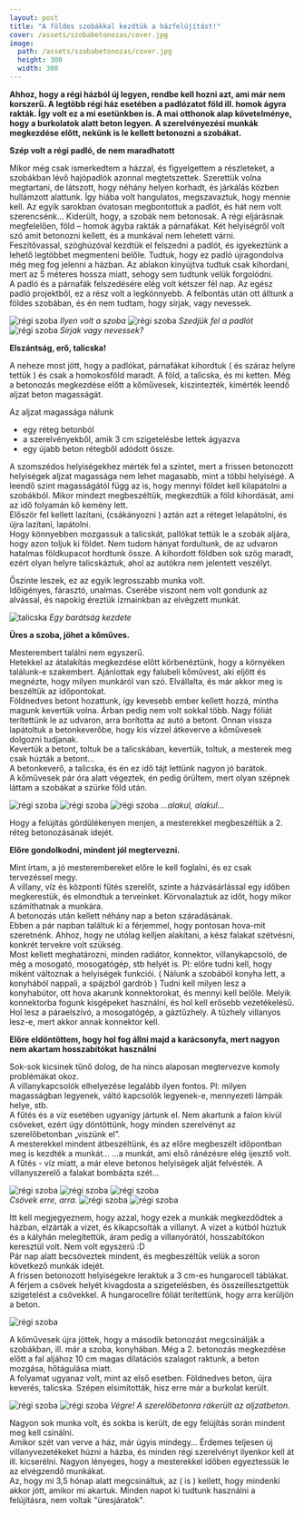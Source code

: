 ```yaml
---
layout: post
title: "A földes szobákkal kezdtük a házfelújítást!"
cover: /assets/szobabetonozas/cover.jpg
image:
  path: /assets/szobabetonozas/cover.jpg
  height: 300
  width: 300
---
```



**Ahhoz, hogy a régi házból új legyen, rendbe kell hozni azt, ami már nem korszerű. A legtöbb régi ház esetében a padlózatot föld ill. homok ágyra rakták. Így volt ez a mi esetünkben is. A mai otthonok alap követelménye, hogy a burkolatok alatt beton legyen. A szerelvényezési munkák megkezdése előtt, nekünk is le kellett betonozni a szobákat.**

**Szép volt a régi padló, de nem maradhatott**  

Mikor még csak ismerkedtem a házzal, és figyelgettem a részleteket, a szobákban lévő hajópadlók azonnal megtetszettek. Szerettük volna megtartani, de látszott, hogy néhány helyen korhadt, és járkálás közben hullámzott alattunk. Így hiába volt hangulatos, megszavaztuk, hogy mennie kell. Az egyik sarokban óvatosan megbontottuk a padlót, és hát nem volt szerencsénk… Kiderült, hogy, a szobák nem betonosak. A régi eljárásnak megfelelően, föld – homok ágyba rakták a párnafákat. Két helyiségről volt szó amit betonozni kellett, és a munkával nem lehetett várni.  
Feszítővassal, szöghúzóval kezdtük el felszedni a padlót, és igyekeztünk a lehető legtöbbet megmenteni belőle. Tudtuk, hogy ez padló újragondolva még meg fog jelenni a házban. Az ablakon kinyújtva tudtuk csak kihordani, mert az 5 méteres hossza miatt, sehogy sem tudtunk velük forgolódni.  
A padló és a párnafák felszedésére elég volt kétszer fél nap. Az egész padló projektből, ez a rész volt a legkönnyebb. 
A felbontás után ott álltunk a földes szobában, és én nem tudtam, hogy sírjak, vagy nevessek. 

![régi szoba](/assets/szobabetonozas/1.jpg) 
_Ilyen volt a szoba_
![régi szoba](/assets/szobabetonozas/2.jpg)
_Szedjük fel a padlót_
![régi szoba](/assets/szobabetonozas/3.jpg)
_Sírjak vagy nevessek?_





**Elszántság, erő, talicska!**

A neheze most jött, hogy a padlókat, párnafákat kihordtuk ( és száraz helyre tettük ) és csak a homokosföld maradt.
A föld, a talicska, és mi ketten.
Még a betonozás megkezdése előtt a kőművesek, kiszintezték, kimérték leendő aljzat beton magasságát. 

Az aljzat magassága nálunk

*	egy réteg betonból
* a szerelvényekből, amik 3 cm szigetelésbe lettek ágyazva
*	egy újabb beton rétegből adódott össze. 

A szomszédos helyiségekhez mérték fel a szintet, mert a frissen betonozott helyiségek aljzat magassága nem lehet magasabb, mint a többi helyiségé. A leendő szint magasságától függ az is, hogy mennyi földet kell kilapátolni a szobákból. Mikor mindezt megbeszéltük, megkezdtük a föld kihordását, ami az idő folyamán kő kemény lett.  
Először fel kellett lazítani, (csákányozni ) aztán azt a réteget lelapátolni, és újra lazítani, lapátolni.  
Hogy könnyebben mozgassuk a talicskát, pallókat tettük le a szobák aljára, hogy azon toljuk ki földet. Nem tudom hányat fordultunk, de az udvaron hatalmas földkupacot hordtunk össze. A kihordott földben sok szög maradt, ezért olyan helyre talicskáztuk, ahol az autókra nem jelentett veszélyt.  

Őszinte leszek, ez az egyik legrosszabb munka volt.  
Időigényes, fárasztó, unalmas. Cserébe viszont nem volt gondunk az alvással, és napokig éreztük izmainkban az elvégzett munkát.

![talicska](/assets/szobabetonozas/4.jpg)
_Egy barátság kezdete_


**Üres a szoba, jöhet a kőműves.**

Mesterembert találni nem egyszerű.  
Hetekkel az átalakítás megkezdése előtt körbenéztünk, hogy a környéken találunk-e szakembert. Ajánlottak egy falubeli kőművest, aki eljött és megnézte, hogy milyen munkáról van szó. Elvállalta, és már akkor meg is beszéltük az időpontokat.  
Földnedves betont hozattunk, így kevesebb ember kellett hozzá, mintha magunk kevertük volna. Árban pedig nem volt sokkal több. Nagy fóliát terítettünk le az udvaron, arra borította az autó a betont. Onnan vissza lapátoltuk a betonkeverőbe, hogy kis vízzel átkeverve a kőművesek dolgozni tudjanak.  
Kevertük a betont, toltuk be a talicskában, kevertük, toltuk, a mesterek meg csak húzták a betont…  
A betonkeverő, a talicska, és én ez idő tájt lettünk nagyon jó barátok.  
A kőművesek pár óra alatt végeztek, én pedig örültem, mert olyan szépnek láttam a szobákat a szürke föld után. 

![régi szoba](/assets/szobabetonozas/5.jpg)
![régi szoba](/assets/szobabetonozas/6.jpg)
![régi szoba](/assets/szobabetonozas/7.jpg)
_...alakul, alakul..._

Hogy a felújítás gördülékenyen menjen, a mesterekkel megbeszéltük a 2. réteg betonozásának idejét.

**Előre gondolkodni, mindent jól megtervezni.**

Mint írtam, a jó mesterembereket előre le kell foglalni, és ez csak tervezéssel megy.  
A villany, víz és központi fűtés szerelőt, szinte a házvásárlással egy időben megkerestük, és elmondtuk a terveinket. Körvonalaztuk az időt, hogy mikor számíthatnak a munkára.  
A betonozás után kellett néhány nap a beton száradásának.  
Ebben a pár napban találtuk ki a férjemmel, hogy pontosan hova-mit szeretnénk.  Ahhoz, hogy ne utólag kelljen alakítani, a kész falakat szétvésni, konkrét tervekre volt szükség.  
Most kellett meghatározni, minden radiátor, konnektor, villanykapcsoló, de még a mosogató, mosogatógép, stb helyét is. Pl: előre tudni kell, hogy miként változnak a helyiségek funkciói. ( Nálunk a szobából konyha lett, a konyhából nappali, a spájzból gardrób ) Tudni kell milyen lesz a konyhabútor, ott hova akarunk konnektorokat, és mennyi kell belőle. Melyik konnektorba fogunk kisgépeket használni, és hol kell erősebb vezetékelésű. Hol lesz a páraelszívó, a mosogatógép, a gáztűzhely. A tűzhely villanyos lesz-e, mert akkor annak konnektor kell. 

**Előre eldöntöttem, hogy hol fog állni majd a karácsonyfa, mert nagyon nem akartam hosszabítókat használni** 

Sok-sok kicsinek tűnő dolog, de ha nincs alaposan megtervezve komoly problémákat okoz.  
A villanykapcsolók elhelyezése legalább ilyen fontos.  Pl: milyen magasságban legyenek, váltó kapcsolók legyenek-e, mennyezeti lámpák helye, stb.  
A fűtés és a víz esetében ugyanígy jártunk el. Nem akartunk a falon kívül csöveket, ezért úgy döntöttünk, hogy minden szerelvényt az szerelőbetonban „viszünk el”.  
A mesterekkel mindent átbeszéltünk, és az előre megbeszélt időpontban meg is kezdték a munkát… …a munkát, ami első ránézésre elég ijesztő volt. A fűtés - víz miatt, a már eleve betonos helyiségek alját felvésték. A villanyszerelő a falakat bombázta szét…

![régi szoba](/assets/szobabetonozas/8.jpg)
![régi szoba](/assets/szobabetonozas/9.jpg)
![régi szoba](/assets/szobabetonozas/10.jpg)   
_Csövek erre, arra._
![régi szoba](/assets/szobabetonozas/11.jpg)
![régi szoba](/assets/szobabetonozas/12.jpg)   

 
Itt kell megjegyeznem, hogy azzal, hogy ezek a munkák megkezdődtek a házban, elzárták a vizet, és kikapcsolták a villanyt. A vizet a kútból húztuk és a kályhán melegítettük, áram pedig a villanyórától, hosszabítókon keresztül volt. Nem volt egyszerű :D  
Pár nap alatt becsöveztek mindent, és megbeszéltük velük a soron következő munkák idejét.  
A frissen betonozott helyiségekre leraktuk a 3 cm-es hungarocell táblákat. A férjem a csövek helyét kivagdosta a szigetelésben, és összeillesztgettük szigetelést a csövekkel. A hungarocellre fóliát terítettünk, hogy arra kerüljön a beton.

![régi szoba](/assets/szobabetonozas/13.jpg)

 


A kőművesek újra jöttek, hogy a második betonozást megcsinálják a szobákban, ill. már a szoba, konyhában. Még a 2. betonozás megkezdése előtt a fal aljához 10 cm magas dilatációs szalagot raktunk, a beton mozgása, hőtágulása miatt.  
A folyamat ugyanaz volt, mint az első esetben. Földnedves beton, újra keverés, talicska. Szépen elsimították, hisz erre már a burkolat került.

![régi szoba](/assets/szobabetonozas/14.jpg)
![régi szoba](/assets/szobabetonozas/15.jpg)
_Végre! A szerelőbetonra rákerült az aljzatbeton._ 

Nagyon sok munka volt, és sokba is került, de egy felújítás során mindent meg kell csinálni.  
Amikor szét van verve a ház, már úgyis mindegy…  Érdemes teljesen új villanyvezetékeket húzni a házba, és minden régi szerelvényt ilyenkor kell át ill. kicserélni. Nagyon lényeges, hogy a mesterekkel időben egyeztessük le az elvégzendő munkákat.  
Az, hogy mi 3,5 hónap alatt megcsináltuk, az ( is ) kellett, hogy mindenki akkor jött, amikor mi akartuk. Minden napot ki tudtunk használni a felújításra, nem voltak "üresjáratok".



